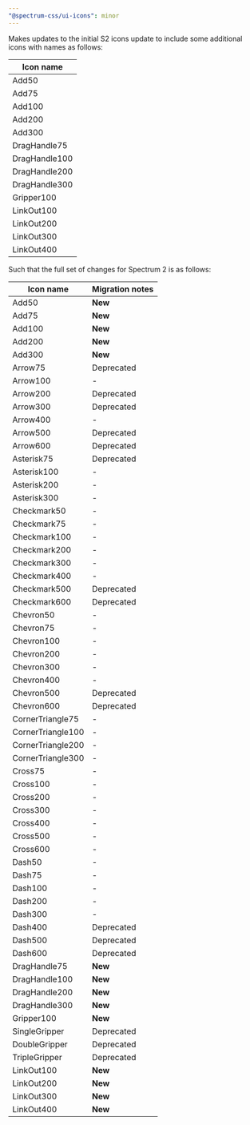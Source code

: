 ```yaml
---
"@spectrum-css/ui-icons": minor
---
```


Makes updates to the initial S2 icons update to include some additional icons with names as follows:

| Icon name         |
| ----------------- |
| Add50             |
| Add75             |
| Add100            |
| Add200            |
| Add300            |
| DragHandle75      |
| DragHandle100     |
| DragHandle200     |
| DragHandle300     |
| Gripper100        |
| LinkOut100        |
| LinkOut200        |
| LinkOut300        |
| LinkOut400        |

Such that the full set of changes for Spectrum 2 is as follows:

| Icon name         | Migration notes |
| ----------------- | --------------- |
| Add50             | **New**         |
| Add75             | **New**         |
| Add100            | **New**         |
| Add200            | **New**         |
| Add300            | **New**         |
| Arrow75           | Deprecated      |
| Arrow100          | -               |
| Arrow200          | Deprecated      |
| Arrow300          | Deprecated      |
| Arrow400          | -               |
| Arrow500          | Deprecated      |
| Arrow600          | Deprecated      |
| Asterisk75        | Deprecated      |
| Asterisk100       | -               |
| Asterisk200       | -               |
| Asterisk300       | -               |
| Checkmark50       | -               |
| Checkmark75       | -               |
| Checkmark100      | -               |
| Checkmark200      | -               |
| Checkmark300      | -               |
| Checkmark400      | -               |
| Checkmark500      | Deprecated      |
| Checkmark600      | Deprecated      |
| Chevron50         | -               |
| Chevron75         | -               |
| Chevron100        | -               |
| Chevron200        | -               |
| Chevron300        | -               |
| Chevron400        | -               |
| Chevron500        | Deprecated      |
| Chevron600        | Deprecated      |
| CornerTriangle75  | -               |
| CornerTriangle100 | -               |
| CornerTriangle200 | -               |
| CornerTriangle300 | -               |
| Cross75           | -               |
| Cross100          | -               |
| Cross200          | -               |
| Cross300          | -               |
| Cross400          | -               |
| Cross500          | -               |
| Cross600          | -               |
| Dash50            | -               |
| Dash75            | -               |
| Dash100           | -               |
| Dash200           | -               |
| Dash300           | -               |
| Dash400           | Deprecated      |
| Dash500           | Deprecated      |
| Dash600           | Deprecated      |
| DragHandle75      | **New**         |
| DragHandle100     | **New**         |
| DragHandle200     | **New**         |
| DragHandle300     | **New**         |
| Gripper100        | **New**         |
| SingleGripper     | Deprecated      |
| DoubleGripper     | Deprecated      |
| TripleGripper     | Deprecated      |
| LinkOut100        | **New**         |
| LinkOut200        | **New**         |
| LinkOut300        | **New**         |
| LinkOut400        | **New**         |
